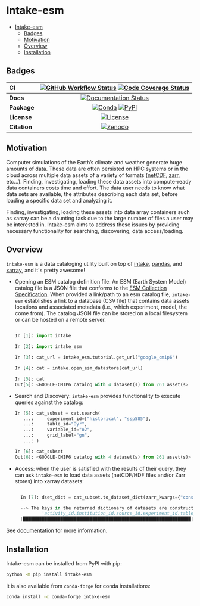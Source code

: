 # Intake-esm

- [Intake-esm](#intake-esm)
  - [Badges](#badges)
  - [Motivation](#motivation)
  - [Overview](#overview)
  - [Installation](#installation)

## Badges

| CI           | [![GitHub Workflow Status][github-ci-badge]][github-ci-link] [![Code Coverage Status][codecov-badge]][codecov-link] |
| :----------- | :-----------------------------------------------------------------------------------------------------------------: |
| **Docs**     |                                   [![Documentation Status][rtd-badge]][rtd-link]                                    |
| **Package**  |                        [![Conda][conda-badge]][conda-link] [![PyPI][pypi-badge]][pypi-link]                         |
| **License**  |                                       [![License][license-badge]][repo-link]                                        |
| **Citation** |                                       [![Zenodo][zenodo-badge]][zenodo-link]                                        |

## Motivation

Computer simulations of the Earth’s climate and weather generate huge amounts of data.
These data are often persisted on HPC systems or in the cloud across multiple data
assets of a variety of formats ([netCDF](https://www.unidata.ucar.edu/software/netcdf/), [zarr](https://zarr.readthedocs.io/en/stable/), etc...). Finding, investigating,
loading these data assets into compute-ready data containers costs time and effort.
The data user needs to know what data sets are available, the attributes describing
each data set, before loading a specific data set and analyzing it.

Finding, investigating, loading these assets into data array containers
such as xarray can be a daunting task due to the large number of files
a user may be interested in. Intake-esm aims to address these issues by
providing necessary functionality for searching, discovering, data access/loading.

## Overview

`intake-esm` is a data cataloging utility built on top of [intake](https://github.com/intake/intake), [pandas](https://pandas.pydata.org/), and [xarray](https://xarray.pydata.org/en/stable/), and it's pretty awesome!

- Opening an ESM catalog definition file: An ESM (Earth System Model) catalog file is a JSON file that conforms
  to the [ESM Collection Specification](https://github.com/NCAR/esm-collection-spec). When provided a link/path to an esm catalog file, `intake-esm` establishes
  a link to a database (CSV file) that contains data assets locations and associated metadata
  (i.e., which experiment, model, the come from). The catalog JSON file can be stored on a local filesystem
  or can be hosted on a remote server.

  ```python

  In [1]: import intake

  In [2]: import intake_esm

  In [3]: cat_url = intake_esm.tutorial.get_url("google_cmip6")

  In [4]: cat = intake.open_esm_datastore(cat_url)

  In [5]: cat
  Out[5]: <GOOGLE-CMIP6 catalog with 4 dataset(s) from 261 asset(s>
  ```

- Search and Discovery: `intake-esm` provides functionality to execute queries against the catalog:

  ```python
  In [5]: cat_subset = cat.search(
     ...:     experiment_id=["historical", "ssp585"],
     ...:     table_id="Oyr",
     ...:     variable_id="o2",
     ...:     grid_label="gn",
     ...: )

  In [6]: cat_subset
  Out[6]: <GOOGLE-CMIP6 catalog with 4 dataset(s) from 261 asset(s)>
  ```

- Access: when the user is satisfied with the results of their query, they can ask `intake-esm`
  to load data assets (netCDF/HDF files and/or Zarr stores) into xarray datasets:

  ```python

    In [7]: dset_dict = cat_subset.to_dataset_dict(zarr_kwargs={"consolidated": True})

    --> The keys in the returned dictionary of datasets are constructed as follows:
            'activity_id.institution_id.source_id.experiment_id.table_id.grid_label'
    |███████████████████████████████████████████████████████████████| 100.00% [2/2 00:18<00:00]
  ```

See [documentation](https://intake-esm.readthedocs.io/en/latest/) for more information.

## Installation

Intake-esm can be installed from PyPI with pip:

```bash
python -m pip install intake-esm
```

It is also available from `conda-forge` for conda installations:

```bash
conda install -c conda-forge intake-esm
```

[github-ci-badge]: https://img.shields.io/github/workflow/status/intake/intake-esm/CI?label=CI&logo=github&style=for-the-badge
[github-ci-link]: https://github.com/intake/intake-esm/actions?query=workflow%3ACI
[codecov-badge]: https://img.shields.io/codecov/c/github/intake/intake-esm.svg?logo=codecov&style=for-the-badge
[codecov-link]: https://codecov.io/gh/intake/intake-esm
[rtd-badge]: https://img.shields.io/readthedocs/intake-esm/latest.svg?style=for-the-badge
[rtd-link]: https://intake-esm.readthedocs.io/en/latest/?badge=latest
[pypi-badge]: https://img.shields.io/pypi/v/intake-esm?logo=pypi&style=for-the-badge
[pypi-link]: https://pypi.org/project/intake-esm
[conda-badge]: https://img.shields.io/conda/vn/conda-forge/intake-esm?logo=anaconda&style=for-the-badge
[conda-link]: https://anaconda.org/conda-forge/intake-esm
[zenodo-badge]: https://img.shields.io/badge/DOI-10.5281%20%2F%20zenodo.3491062-blue.svg?style=for-the-badge
[zenodo-link]: https://doi.org/10.5281/zenodo.3491062
[license-badge]: https://img.shields.io/github/license/intake/intake-esm?style=for-the-badge
[repo-link]: https://github.com/intake/intake-esm
